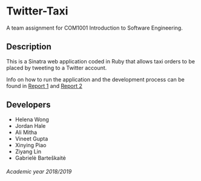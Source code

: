 # Twitter-Taxi
A team assignment for COM1001 Introduction to Software Engineering.

## Description
This is a Sinatra web application coded in Ruby that allows taxi orders to be placed by tweeting to a Twitter account.

Info on how to run the application and the development process can be found in [Report 1](report-second-iteration.pdf) and [Report 2](report-second-iteration.pdf)

## Developers
- Helena Wong
- Jordan Hale
- Ali Mitha
- Vineet Gupta
- Xinying Piao
- Ziyang Lin
- Gabrielė Barteškaitė

###### Academic year 2018/2019
